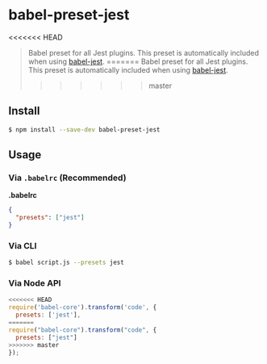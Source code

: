 # babel-preset-jest

<<<<<<< HEAD
> Babel preset for all Jest plugins. This preset is automatically included when
> using
> [babel-jest](https://github.com/facebook/jest/tree/master/packages/babel-jest).
=======
> Babel preset for all Jest plugins. This preset is automatically included when using [babel-jest](https://github.com/facebook/jest/tree/master/packages/babel-jest).
>>>>>>> master

## Install

```sh
$ npm install --save-dev babel-preset-jest
```

## Usage

### Via `.babelrc` (Recommended)

**.babelrc**

```json
{
  "presets": ["jest"]
}
```

### Via CLI

```sh
$ babel script.js --presets jest
```

### Via Node API

```javascript
<<<<<<< HEAD
require('babel-core').transform('code', {
  presets: ['jest'],
=======
require("babel-core").transform("code", {
  presets: ["jest"]
>>>>>>> master
});
```

